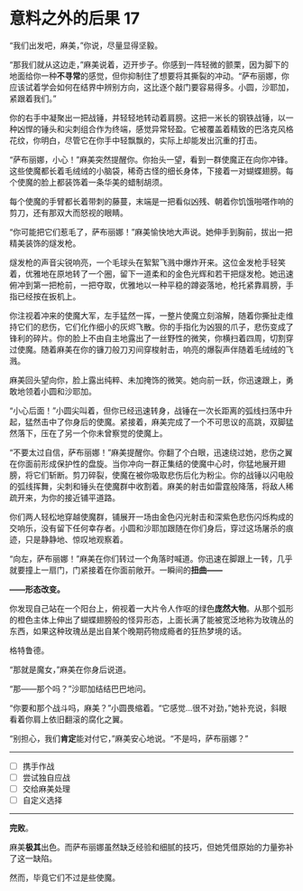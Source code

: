 # 意料之外的后果 17

“我们出发吧，麻美，”你说，尽量显得坚毅。

“那我们就从这边走，”麻美说着，迈开步子。你感到一阵轻微的颤栗，因为脚下的地面给你一种**不寻常**的感觉，但你抑制住了想要将其撕裂的冲动。“萨布丽娜，你应该试着学会如何在结界中辨别方向，这比逐个敲门要容易得多。小圆，沙耶加，紧跟着我们。”

你的右手中凝聚出一把战锤，并轻轻地转动着肩膀。这把一米长的钢铁战锤，以一种凶悍的锤头和尖刺组合作为终端，感觉异常轻盈。它被覆盖着精致的巴洛克风格花纹，你明白，尽管它在你手中轻飘飘的，实际上却能发出沉重的打击。

“萨布丽娜，小心！”麻美突然提醒你。你抬头一望，看到一群使魔正在向你冲锋。这些使魔都长着毛绒绒的小脑袋，稀奇古怪的细长身体，下接着一对蝴蝶翅膀。每个使魔的脸上都装饰着一条华美的蜡制胡须。

每个使魔的手臂都长着带刺的藤蔓，末端是一把看似凶残、朝着你饥饿啪嗒作响的剪刀，还有那双大而怒视的眼睛。

“你可能把它们惹毛了，萨布丽娜！”麻美愉快地大声说。她伸手到胸前，拔出一把精美装饰的燧发枪。

燧发枪的声音尖锐响亮，一个毛球头在絮絮飞溅中爆炸开来。这位金发枪手轻笑着，优雅地在原地转了一个圈，留下一道柔和的金色光辉和若干把燧发枪。她迅速俯冲到第一把枪前，一把夺取，优雅地以一种平稳的蹲姿落地，枪托紧靠肩膀，手指已经按在扳机上。

你注视着冲来的使魔大军，左手猛然一挥，一整片使魔立刻溶解，随着你撕扯走维持它们的悲伤，它们化作细小的灰烬飞散。你的手指化为凶狠的爪子，悲伤变成了锋利的碎片。你的脸上不由自主地露出了一丝野性的微笑，你横扫着四周，切割穿过使魔。随着麻美在你的镰刀般刀刃间穿梭射击，响亮的爆裂声伴随着毛绒绒的飞溅。

麻美回头望向你，脸上露出纯粹、未加掩饰的微笑。她向前一跃，你迅速跟上，勇敢地领着小圆和沙耶加。

“小心后面！”小圆尖叫着，但你已经迅速转身，战锤在一次长距离的弧线扫荡中升起，猛然击中了你身后的使魔。紧接着，麻美完成了一个不可思议的高跳，双脚猛然落下，压在了另一个你未曾察觉的使魔上。

“不要太过自信，萨布丽娜！”麻美提醒你。你翻了个白眼，迅速绕过她，悲伤之翼在你面前形成保护性的盘旋。当你冲向一群正集结的使魔中心时，你猛地展开翅膀，将它们斩断。剪刀碎裂，使魔在被你吸取悲伤后化为粉尘。你的战锤以闪电般的弧线挥舞，尖刺和锤头在使魔群中收割着。麻美的射击如雷霆般降落，将敌人稀疏开来，为你的接近铺平道路。

你们两人轻松地穿越使魔群，铺展开一场由金色闪光射击和深紫色悲伤闪烁构成的交响乐，没有留下任何幸存者。小圆和沙耶加跟随在你们身后，穿过这场屠杀的痕迹，只是静静地、惊叹地观察着。

“向左，萨布丽娜！”麻美在你们转过一个角落时喊道。你迅速在脚跟上一转，几乎就要撞上一扇门，门紧接着在你面前敞开。一瞬间的**扭曲——**

**——形态改变。**

你发现自己站在一个阳台上，俯视着一大片令人作呕的绿色**庞然大物**。从那个弧形的橙色主体上伸出了蝴蝶翅膀般的怪异形态，上面长满了能被宽泛地称为玫瑰丛的东西，如果这种玫瑰丛是出自某个晚期药物成瘾者的狂热梦境的话。

格特鲁德。

“那就是魔女，”麻美在你身后说道。

“那——那个吗？”沙耶加结结巴巴地问。

“你要和那个战斗吗，麻美？”小圆畏缩着。“它感觉...很不对劲，”她补充说，斜眼看着你肩上依旧翻滚的腐化之翼。

“别担心，我们**肯定**能对付它，”麻美安心地说。“不是吗，萨布丽娜？”

---

- [ ] 携手作战
- [ ] 尝试独自应战
- [ ] 交给麻美处理
- [ ] 自定义选择

---

**完败**。

麻美**极其**出色。而萨布丽娜虽然缺乏经验和细腻的技巧，但她凭借原始的力量弥补了这一缺陷。

然而，毕竟它们不过是些使魔。
